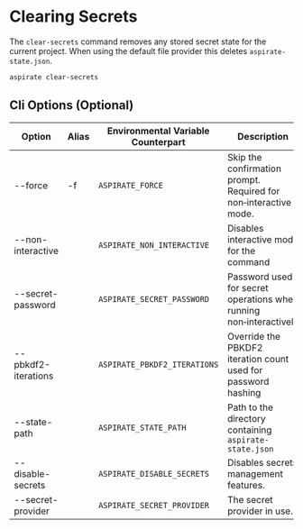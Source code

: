 # Clearing Secrets

The `clear-secrets` command removes any stored secret state for the current project. When using the default file provider this deletes `aspirate-state.json`.

```bash
aspirate clear-secrets
```

## Cli Options (Optional)

| Option | Alias | Environmental Variable Counterpart | Description |
|-------|-------|------------------------------------|-------------|
| --force | -f | `ASPIRATE_FORCE` | Skip the confirmation prompt. Required for non‑interactive mode. |
| --non-interactive | | `ASPIRATE_NON_INTERACTIVE` | Disables interactive mode for the command |
| --secret-password | | `ASPIRATE_SECRET_PASSWORD` | Password used for secret operations when running non‑interactively |
| --pbkdf2-iterations | | `ASPIRATE_PBKDF2_ITERATIONS` | Override the PBKDF2 iteration count used for password hashing |
| --state-path | | `ASPIRATE_STATE_PATH` | Path to the directory containing `aspirate-state.json` |
| --disable-secrets | | `ASPIRATE_DISABLE_SECRETS` | Disables secrets management features. |
| --secret-provider | | `ASPIRATE_SECRET_PROVIDER` | The secret provider in use. |
